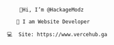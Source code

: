                      👋Hi, I’m @HackageModz                                                                 
                                                                                                       
                    🔧 I am Website Developer                                                        
                                                                                                     
                 💻  Site: https://www.vercehub.ga
